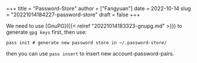 +++
title = "Password-Store"
author = ["Fangyuan"]
date = 2022-10-14
slug = "20221014184227-password-store"
draft = false
+++

We need to use [GnuPG]({{< relref "20221014183323-gnupg.md" >}}) to generate `gpg keys` first, then use:

```shell
pass init # generate new password store in ~/.password-store/
```

then you can use `pass insert` to insert new account-password-pairs.
